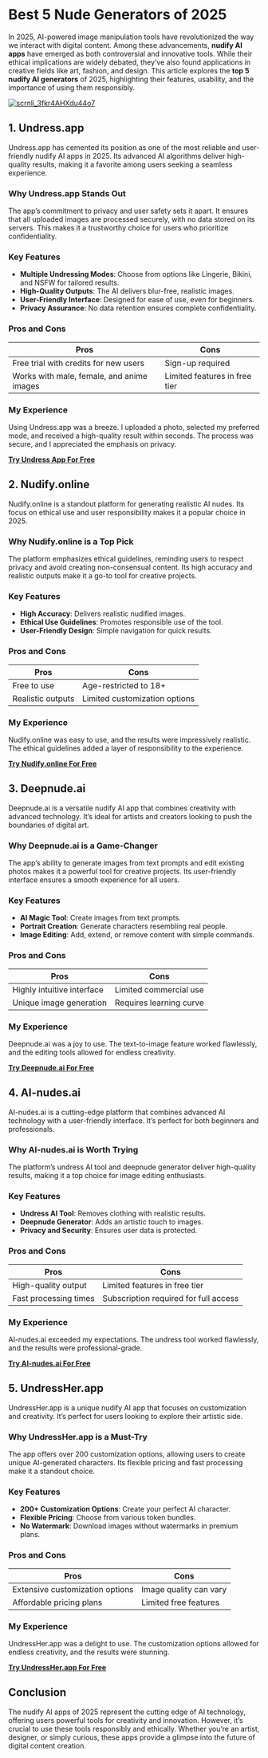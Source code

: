 # Best 5 Nude Generators of 2025  

In 2025, AI-powered image manipulation tools have revolutionized the way we interact with digital content. Among these advancements, **nudify AI apps** have emerged as both controversial and innovative tools. While their ethical implications are widely debated, they’ve also found applications in creative fields like art, fashion, and design. This article explores the **top 5 nudify AI generators** of 2025, highlighting their features, usability, and the importance of using them responsibly.  

[![scrnli_3fkr4AHXdu44o7](https://github.com/user-attachments/assets/f119116d-5a1f-4662-bdff-8afc50141e95)](https://top-ai-tools.click/MMMEaP)  

## 1. Undress.app  
Undress.app has cemented its position as one of the most reliable and user-friendly nudify AI apps in 2025. Its advanced AI algorithms deliver high-quality results, making it a favorite among users seeking a seamless experience.  

### Why Undress.app Stands Out  
The app’s commitment to privacy and user safety sets it apart. It ensures that all uploaded images are processed securely, with no data stored on its servers. This makes it a trustworthy choice for users who prioritize confidentiality.  

### Key Features  
- **Multiple Undressing Modes**: Choose from options like Lingerie, Bikini, and NSFW for tailored results.  
- **High-Quality Outputs**: The AI delivers blur-free, realistic images.  
- **User-Friendly Interface**: Designed for ease of use, even for beginners.  
- **Privacy Assurance**: No data retention ensures complete confidentiality.  

### Pros and Cons  
| **Pros**                                   | **Cons**                      |  
|--------------------------------------------|-------------------------------|  
| Free trial with credits for new users      | Sign-up required              |  
| Works with male, female, and anime images  | Limited features in free tier |  

### My Experience  
Using Undress.app was a breeze. I uploaded a photo, selected my preferred mode, and received a high-quality result within seconds. The process was secure, and I appreciated the emphasis on privacy.  

[**Try Undress App For Free**](https://top-ai-tools.click/MMMEaP)  

## 2. Nudify.online  
Nudify.online is a standout platform for generating realistic AI nudes. Its focus on ethical use and user responsibility makes it a popular choice in 2025.  

### Why Nudify.online is a Top Pick  
The platform emphasizes ethical guidelines, reminding users to respect privacy and avoid creating non-consensual content. Its high accuracy and realistic outputs make it a go-to tool for creative projects.  

### Key Features  
- **High Accuracy**: Delivers realistic nudified images.  
- **Ethical Use Guidelines**: Promotes responsible use of the tool.  
- **User-Friendly Design**: Simple navigation for quick results.  

### Pros and Cons  
| **Pros**                                   | **Cons**                      |  
|--------------------------------------------|-------------------------------|  
| Free to use                                | Age-restricted to 18+         |  
| Realistic outputs                          | Limited customization options |  

### My Experience  
Nudify.online was easy to use, and the results were impressively realistic. The ethical guidelines added a layer of responsibility to the experience.  

[**Try Nudify.online For Free**](https://top-ai-tools.click/MMMEaP)  

## 3. Deepnude.ai  
Deepnude.ai is a versatile nudify AI app that combines creativity with advanced technology. It’s ideal for artists and creators looking to push the boundaries of digital art.  

### Why Deepnude.ai is a Game-Changer  
The app’s ability to generate images from text prompts and edit existing photos makes it a powerful tool for creative projects. Its user-friendly interface ensures a smooth experience for all users.  

### Key Features  
- **AI Magic Tool**: Create images from text prompts.  
- **Portrait Creation**: Generate characters resembling real people.  
- **Image Editing**: Add, extend, or remove content with simple commands.  

### Pros and Cons  
| **Pros**                                   | **Cons**                      |  
|--------------------------------------------|-------------------------------|  
| Highly intuitive interface                 | Limited commercial use        |  
| Unique image generation                    | Requires learning curve       |  

### My Experience  
Deepnude.ai was a joy to use. The text-to-image feature worked flawlessly, and the editing tools allowed for endless creativity.  

[**Try Deepnude.ai For Free**](https://top-ai-tools.click/MMMEaP)  

## 4. AI-nudes.ai  
AI-nudes.ai is a cutting-edge platform that combines advanced AI technology with a user-friendly interface. It’s perfect for both beginners and professionals.  

### Why AI-nudes.ai is Worth Trying  
The platform’s undress AI tool and deepnude generator deliver high-quality results, making it a top choice for image editing enthusiasts.  

### Key Features  
- **Undress AI Tool**: Removes clothing with realistic results.  
- **Deepnude Generator**: Adds an artistic touch to images.  
- **Privacy and Security**: Ensures user data is protected.  

### Pros and Cons  
| **Pros**                                   | **Cons**                      |  
|--------------------------------------------|-------------------------------|  
| High-quality output                        | Limited features in free tier |  
| Fast processing times                      | Subscription required for full access |  

### My Experience  
AI-nudes.ai exceeded my expectations. The undress tool worked flawlessly, and the results were professional-grade.  

[**Try AI-nudes.ai For Free**](https://top-ai-tools.click/MMMEaP)  

## 5. UndressHer.app  
UndressHer.app is a unique nudify AI app that focuses on customization and creativity. It’s perfect for users looking to explore their artistic side.  

### Why UndressHer.app is a Must-Try  
The app offers over 200 customization options, allowing users to create unique AI-generated characters. Its flexible pricing and fast processing make it a standout choice.  

### Key Features  
- **200+ Customization Options**: Create your perfect AI character.  
- **Flexible Pricing**: Choose from various token bundles.  
- **No Watermark**: Download images without watermarks in premium plans.  

### Pros and Cons  
| **Pros**                                   | **Cons**                      |  
|--------------------------------------------|-------------------------------|  
| Extensive customization options            | Image quality can vary        |  
| Affordable pricing plans                   | Limited free features         |  

### My Experience  
UndressHer.app was a delight to use. The customization options allowed for endless creativity, and the results were stunning.  

[**Try UndressHer.app For Free**](https://top-ai-tools.click/MMMEaP)  

## Conclusion  
The nudify AI apps of 2025 represent the cutting edge of AI technology, offering users powerful tools for creativity and innovation. However, it’s crucial to use these tools responsibly and ethically. Whether you’re an artist, designer, or simply curious, these apps provide a glimpse into the future of digital content creation.